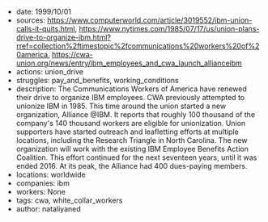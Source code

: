 - date: 1999/10/01
- sources: https://www.computerworld.com/article/3019552/ibm-union-calls-it-quits.html, https://www.nytimes.com/1985/07/17/us/union-plans-drive-to-organize-ibm.html?rref=collection%2ftimestopic%2fcommunications%20workers%20of%20america, https://cwa-union.org/news/entry/ibm_employees_and_cwa_launch_allianceibm
- actions: union_drive
- struggles: pay_and_benefits, working_conditions
- description: The Communications Workers of America have renewed their drive to organize IBM employees. CWA previously attempted to unionize IBM in 1985. This time around the union started a new organization, Alliance @IBM. It reports that roughly 100 thousand of the company's 140 thousand workers are eligible for unionization. Union supporters have started outreach and leafletting efforts at multiple locations, including the Research Triangle in North Carolina. The new organization will work with the existing IBM Employee Benefits Action Coalition. This effort continued for the next seventeen years, until it was ended 2016. At its peak, the Alliance had 400 dues-paying members.
- locations: worldwide
- companies: ibm
- workers: None
- tags: cwa, white_collar_workers
- author: nataliyaned
